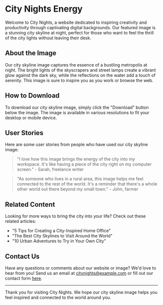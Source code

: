 <!--font:Great Vibes-->

# City Nights Energy

Welcome to City Nights, a website dedicated to inspiring creativity and productivity through captivating digital backgrounds. Our featured image is a stunning city skyline at night, perfect for those who want to feel the thrill of the city lights without leaving their desk.

## About the Image

Our city skyline image captures the essence of a bustling metropolis at night. The bright lights of the skyscrapers and street lamps create a vibrant glow against the dark sky, while the reflections on the water add a touch of serenity. This image is sure to inspire you as you work or browse the web.

## How to Download

To download our city skyline image, simply click the "Download" button below the image. The image is available in various resolutions to fit your desktop or mobile device.

## User Stories

Here are some user stories from people who have used our city skyline image:

> "I love how this image brings the energy of the city into my workspace. It's like having a piece of the city right on my computer screen." - Sarah, freelance writer

> "As someone who lives in a rural area, this image helps me feel connected to the rest of the world. It's a reminder that there's a whole other world out there beyond my small town." - John, farmer

## Related Content

Looking for more ways to bring the city into your life? Check out these related articles:

- "5 Tips for Creating a City-Inspired Home Office"
- "The Best City Skylines to Visit Around the World"
- "10 Urban Adventures to Try in Your Own City"

## Contact Us

Have any questions or comments about our website or image? We'd love to hear from you! Send us an email at [citynights@example.com](mailto:citynights@example.com) or fill out our contact form [here](#contact-form).

---

Thank you for visiting City Nights. We hope our city skyline image helps you feel inspired and connected to the world around you.

<!--

Write me content for website with wallpaper which alt text is:

"A city skyline at night"

The name/title of the page should not be 1:1 copy of the alt text but rather a real content of the website which is using this wallpaper.

- Use markdown format 
- Start with heading
- Heading should be short and concise
- The content should look like a real website 
- The website should not be about the wallpaper, wallpaper is just a related background
- Heading should be contain work "wallpaper" or "background"
- Include real sections like references, contact, user stories, etc. use things relevant to the page purpose.
- Feel free to use structure like headings, bullets, numbering, blockquotes, paragraphs, horizontal lines, etc.
- You can use formatting like bold or _italic_
- You can include UTF-8 emojis
- Links should be only #hash anchors (and you can refer to the document itself)
- Do not include images


---


# Nighttime Vibes: A Cityscape Wallpaper for Your Desktop

Welcome to Nighttime Vibes, a website dedicated to bringing the energy of the city skyline into your digital space. Our featured wallpaper is a stunning image of a city skyline at night, perfect for those who want to feel the thrill of the city lights without leaving their desk.

## About the Wallpaper

Our city skyline wallpaper captures the essence of a bustling metropolis at night. The bright lights of the skyscrapers and street lamps create a vibrant glow against the dark sky, while the reflections on the water add a touch of serenity. This wallpaper is sure to inspire creativity and productivity as you work or browse the web.

## How to Download

To download our city skyline wallpaper, simply click the "Download" button below the image. The wallpaper is available in various resolutions to fit your desktop or mobile device.

## User Stories

Here are some user stories from people who have used our city skyline wallpaper:

> "I love the energy this wallpaper brings to my workspace. It reminds me of all the possibilities that come with living in a big city." - Sarah, freelance writer

> "As someone who lives in a rural area, this wallpaper helps me feel connected to the rest of the world. It's like having a piece of the city right on my computer screen." - John, farmer

## Related Content

Looking for more ways to bring the city into your life? Check out these related articles:

- "5 Tips for Creating a City-Inspired Home Office"
- "The Best City Skylines to Visit Around the World"
- "10 Urban Adventures to Try in Your Own City"

## Contact Us

Have any questions or comments about our website or wallpaper? We'd love to hear from you! Send us an email at [nighttimevibes@example.com](mailto:nighttimevibes@example.com) or fill out our contact form [here](#contact-form).

---

Thank you for visiting Nighttime Vibes. We hope our city skyline wallpaper helps you feel inspired and connected to the world around you.


---


Heading should not include word "wallpaper". The website should not be about the wallpaper itself, wallpaper is just a related background, rewrite whole content.


---


# City Nights: Bring the Energy of the City Skyline to Your Digital Space

Welcome to City Nights, a website dedicated to inspiring creativity and productivity through captivating digital backgrounds. Our featured image is a stunning city skyline at night, perfect for those who want to feel the thrill of the city lights without leaving their desk.

## About the Image

Our city skyline image captures the essence of a bustling metropolis at night. The bright lights of the skyscrapers and street lamps create a vibrant glow against the dark sky, while the reflections on the water add a touch of serenity. This image is sure to inspire you as you work or browse the web.

## How to Download

To download our city skyline image, simply click the "Download" button below the image. The image is available in various resolutions to fit your desktop or mobile device.

## User Stories

Here are some user stories from people who have used our city skyline image:

> "I love how this image brings the energy of the city into my workspace. It's like having a piece of the city right on my computer screen." - Sarah, freelance writer

> "As someone who lives in a rural area, this image helps me feel connected to the rest of the world. It's a reminder that there's a whole other world out there beyond my small town." - John, farmer

## Related Content

Looking for more ways to bring the city into your life? Check out these related articles:

- "5 Tips for Creating a City-Inspired Home Office"
- "The Best City Skylines to Visit Around the World"
- "10 Urban Adventures to Try in Your Own City"

## Contact Us

Have any questions or comments about our website or image? We'd love to hear from you! Send us an email at [citynights@example.com](mailto:citynights@example.com) or fill out our contact form [here](#contact-form).

---

Thank you for visiting City Nights. We hope our city skyline image helps you feel inspired and connected to the world around you.

-->
